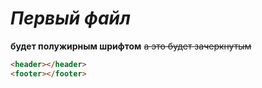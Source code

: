 # *Первый файл*
**будет полужирным шрифтом**
~~а это будет зачеркнутым~~

```html
<header></header>
<footer></footer>
```